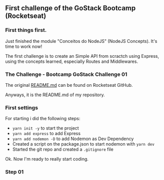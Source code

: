 ## First challenge of the GoStack Bootcamp (Rocketseat)

### First  things first.
Just finished the module "Conceitos do NodeJS" (NodeJS Concepts). It's time to work now!

The first challenge is to create an Simple API from scractch using Express, using the concepts learned, especially Routes and Middlewares.

### The Challenge - Bootcamp GoStack Challenge 01

The original <a href="https://github.com/Rocketseat/bootcamp-gostack-desafio-01/blob/master/README.md#desafio-01-conceitos-do-nodejs">README.md</a> can be found on Rocketseat GitHub.

Anyways, it is the README.md of my repository.

### First settings

For starting i did the following steps:
- `yarn init -y` to start the project
- `yarn add express` to add Express
- `yarn add nodemon -D` to add Nodemon as Dev Dependency
- Created a script on the package.json to start nodemon with `yarn dev`
- Started the git repo and created a `.gitignore` file

Ok. Now I'm ready to really start coding.

### Step 01
